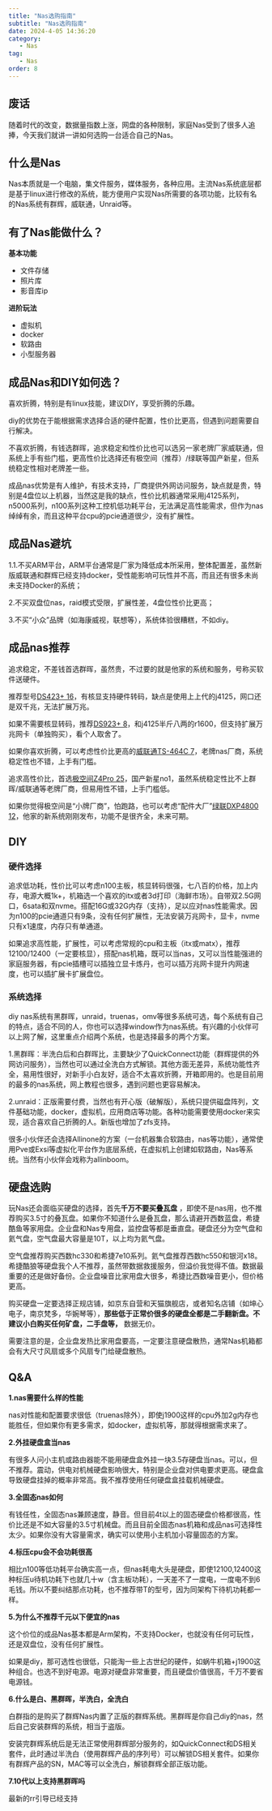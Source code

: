 ```yaml
---
title: "Nas选购指南"
subtitle: "Nas选购指南"
date: 2024-4-05 14:36:20
category:
   - Nas
tag:
   - Nas
order: 8
---
```


## 废话

随着时代的改变，数据量指数上涨，网盘的各种限制，家庭Nas受到了很多人追捧，今天我们就讲一讲如何选购一台适合自己的Nas。

## 什么是Nas

Nas本质就是一个电脑，集文件服务，媒体服务，各种应用。主流Nas系统底层都是基于linux进行修改的系统，能方便用户实现Nas所需要的各项功能，比较有名的Nas系统有群辉，威联通，Unraid等。

## 有了Nas能做什么？

**基本功能**

- 文件存储
- 照片库
- 影音库ip

**进阶玩法**

- 虚拟机
- docker
- 软路由
- 小型服务器

## 成品Nas和DIY如何选？

喜欢折腾，特别是有linux技能，建议DIY，享受折腾的乐趣。

diy的优势在于能根据需求选择合适的硬件配置，性价比更高，但遇到问题需要自行解决。

不喜欢折腾，有钱选群晖，追求稳定和性价比也可以选另一家老牌厂家威联通，但系统上手有些门槛，更高性价比选择还有极空间（推荐）/绿联等国产新星，但系统稳定性相对老牌差一些。

成品nas优势是有人维护，有技术支持，厂商提供外网访问服务，缺点就是贵，特别是4盘位以上机器，当然这是我的缺点，性价比机器通常采用j4125系列，n5000系列，n100系列这种工控机低功耗平台，无法满足高性能需求，但作为nas绰绰有余，而且这种平台cpu的pcie通道很少，没有扩展性。

## 成品Nas避坑

1.1.不买ARM平台，ARM平台通常是厂家为降低成本所采用，整体配置差，虽然新版威联通和群辉已经支持docker，受性能影响可玩性并不高，而且还有很多未尚未支持Docker的系统；

2.不买双盘位nas，raid模式受限，扩展性差，4盘位性价比更高；

3.不买“小众”品牌（如海康威视，联想等），系统体验很糟糕，不如diy。

## 成品nas推荐

追求稳定，不差钱首选群晖，虽然贵，不过要的就是他家的系统和服务，号称买软件送硬件。

推荐型号[DS423+ 16](https://item.jd.com/100047343428.html?hideyl=1&cu=true&utm_source=kong&utm_medium=jingfen&utm_campaign=t_2011361521_100047343428&utm_term=3b21fda505894435bce7f462b45c2260)，有核显支持硬件转码，缺点是使用上上代的j4125，网口还是双千兆，无法扩展万兆。

如果不需要核显转码，推荐[DS923+ 8](https://item.jd.com/100041120060.html?hideyl=1&cu=true&utm_source=kong&utm_medium=jingfen&utm_campaign=t_2011361521_100041120060&utm_term=98140a0966e247309529094328abbe4f)，和j4125半斤八两的r1600，但支持扩展万兆网卡（单独购买），看个人取舍了。

如果你喜欢折腾，可以考虑性价比更高的[威联通TS-464C 7](https://item.jd.com/100016638665.html?hideyl=1&cu=true&utm_source=kong&utm_medium=jingfen&utm_campaign=t_2011361521_100016638665&utm_term=73f2244ddd404cbd91d1d1763f6dc446)，老牌nas厂商，系统稳定性也不错，上手有门槛。

追求高性价比，首选[极空间Z4Pro 25](https://item.jd.com/100071457020.html?hideyl=1&cu=true&utm_source=kong&utm_medium=jingfen&utm_campaign=t_2011361521_100071457020&utm_term=d9d0d8e92aeb42b19b6470a8c6735401)，国产新星no1，虽然系统稳定性比不上群晖/威联通等老牌厂商，但易用性不错，上手门槛低。

如果你觉得极空间是“小牌厂商”，怕跑路，也可以考虑“配件大厂”[绿联DXP4800 12](https://item.jd.com/100096546777.html?hideyl=1&cu=true&utm_source=kong&utm_medium=jingfen&utm_campaign=t_2011361521_100096546777&utm_term=54e986368af74055b6e58ab5c6157bd1)，他家的新系统刚刚发布，功能不是很齐全，未来可期。

## DIY

### 硬件选择

追求低功耗，性价比可以考虑n100主板，核显转码很强，七八百的价格，加上内存，电源大概1k+，机箱选一个喜欢的itx或者3d打印（海鲜市场）。自带双2.5G网口，6sata和双nvme。搭配16G或32G内存（支持），足以应对nas性能需求。因为n100的pcie通道只有9条，没有任何扩展性，无法安装万兆网卡，显卡，nvme只有x1速度，内存只有单通道。

如果追求高性能，扩展性，可以考虑常规的cpu和主板（itx或matx），推荐12100/12400（一定要核显），搭配nas机箱，既可以当nas，又可以当性能强进的家庭服务器，有pcie插槽可以插独立显卡炼丹，也可以插万兆网卡提升内网速度，也可以插扩展卡扩展盘位。

### 系统选择

diy nas系统有黑群晖，unraid，truenas，omv等很多系统可选，每个系统有自己的特点，适合不同的人，你也可以选择window作为nas系统。有兴趣的小伙伴可以上网了解，这里重点介绍两个系统，也是选择最多的两个方案。

1.黑群晖：半洗白后和白群晖比，主要缺少了QuickConnect功能（群辉提供的外网访问服务），当然也可以通过全洗白方式解锁。其他方面无差异，系统功能性齐全，易用性很好，对新手小白友好，适合不太喜欢折腾，开箱即用的。也是目前用的最多的nas系统，网上教程也很多，遇到问题也更容易解决。

2.unraid：正版需要付费，当然也有开心版（破解版），系统只提供磁盘阵列，文件基础功能，docker，虚拟机，应用商店等功能。各种功能需要使用docker来实现，适合喜欢自己折腾的人。新版也增加了zfs支持。

很多小伙伴还会选择Allinone的方案（一台机器集合软路由，nas等功能），通常使用Pve或Exsi等虚拟化平台作为底层系统，在虚拟机上创建如软路由，Nas等系统。当然有小伙伴会戏称为allinboom。

## 硬盘选购

玩Nas还会面临买硬盘的选择，首先**千万不要买叠瓦盘** ，即使不是nas用，也不推荐购买3.5寸的叠瓦盘。如果你不知道什么是叠瓦盘，那么请避开西数蓝盘，希捷酷鱼等家用盘。企业盘和Nas专用盘，监控盘等都是垂直盘。硬盘还分为空气盘和氦气盘，空气盘最大容量是10T，以上均为氦气盘。

空气盘推荐购买西数hc330和希捷7e10系列。氦气盘推荐西数hc550和银河x18。希捷酷狼等硬盘我个人不推荐，虽然带数据救援服务，但溢价我觉得不值。数据最重要的还是做好备份。企业盘噪音比家用盘大很多，希捷比西数噪音更小，但价格更高。

购买硬盘一定要选择正规店铺，如京东自营和天猫旗舰店，或者知名店铺（如坤心电子，南京梵多，华婉琴等），**那些低于正常价很多的硬盘全都是二手翻新盘。不建议小白购买任何矿盘，二手盘等，** 数据无价。

需要注意的是，企业盘发热比家用盘要高，一定要注意硬盘散热，通常Nas机箱都会有大尺寸风扇或多个风扇专门给硬盘散热。

## Q&A

**1.nas需要什么样的性能**

nas对性能和配置要求很低（truenas除外），即使j1900这样的cpu外加2g内存也能胜任，但如果你有更多需求，如docker，虚拟机等，那就得根据需求来了。

**2.外挂硬盘盒当nas**

有很多人问小主机或路由器能不能用硬盘盒外挂一块3.5存硬盘当nas。可以，但不推荐。震动，供电对机械硬盘影响很大，特别是企业盘对供电要求更高。硬盘盒导致硬盘挂掉的概率非常高。我不推荐使用任何硬盘盒挂载机械硬盘。

**3.全固态nas如何**

有钱任性，全固态nas兼顾速度，静音。但目前4t以上的固态硬盘价格都很高，性价比还是不如大容量的3.5寸机械盘。而且目前全固态nas机箱和成品nas可选择性太少。如果你没有大容量需求，确实可以使用小主机加小容量固态的方案。

**4.标压cpu会不会功耗很高**

相比n100等低功耗平台确实高一点，但nas耗电大头是硬盘，即使12100,12400这种标压u待机功耗下也就几十w（含主板功耗），一天差不了一度电，一度电不到6毛钱。所以不要纠结那点功耗，也不推荐带T的型号，因为同架构下待机功耗都一样。

**5.为什么不推荐千元以下便宜的nas**

这个价位的成品Nas基本都是Arm架构，不支持Docker，也就没有任何可玩性，还是双盘位，没有任何扩展性。

如果是diy，那可选性也很低，只能淘一些上古世纪的硬件，如蜗牛机箱+j1900这种组合。也选不到好电源。电源对硬盘非常重要，而且硬盘价值很高，千万不要省电源钱。

**6.什么是白、黑群晖，半洗白，全洗白**

白群指的是购买了群辉Nas内置了正版的群辉系统。黑群晖是你自己diy的nas，然后自己安装群辉的系统，相当于盗版。

安装完群辉系统后是无法正常使用群辉部分服务的，如QuickConnect和DS相关套件，此时通过半洗白（使用群辉产品的序列号）可以解锁DS相关套件。如果你有群辉产品的SN，MAC等可以全洗白，解锁群辉全部正版功能。

**7.10代以上支持黑群晖吗**

最新的rr引导已经支持